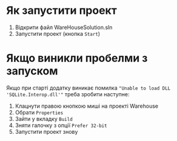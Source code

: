 Як запустити проект
===

1. Відкрити файл WareHouseSolution.sln
2. Запустити проект (кнопка `Start`)

Якщо виникли пробелми з запуском
===

Якщо при старті додатку виникає помилка `"Unable to load DLL 'SQLite.Interop.dll'"`
треба зробити наступне:
1. Клацнути правою кнопкою миші на проекті Warehouse
2. Обрати `Properties`
3. Зайти у вкладку `Build`
4. Зняти галочку з опції `Prefer 32-bit`
5. Запустити проект знову
